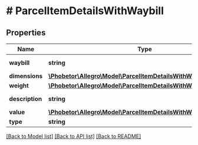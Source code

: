 # # ParcelItemDetailsWithWaybill

## Properties

Name | Type | Description | Notes
------------ | ------------- | ------------- | -------------
**waybill** | **string** | Parcel waybill. | [optional]
**dimensions** | [**\Phobetor\Allegro\Model\ParcelItemDetailsWithWaybillDimensions**](ParcelItemDetailsWithWaybillDimensions.md) |  | [optional]
**weight** | [**\Phobetor\Allegro\Model\ParcelItemDetailsWithWaybillWeight**](ParcelItemDetailsWithWaybillWeight.md) |  | [optional]
**description** | **string** | Parcel description. | [optional]
**value** | [**\Phobetor\Allegro\Model\ParcelItemDetailsWithWaybillValue**](ParcelItemDetailsWithWaybillValue.md) |  | [optional]
**type** | **string** |  | [optional]

[[Back to Model list]](../../README.md#models) [[Back to API list]](../../README.md#endpoints) [[Back to README]](../../README.md)
